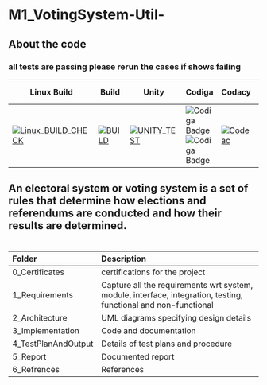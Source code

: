 # M1_VotingSystem-Util-
## About the code
### all tests are passing please rerun the cases if shows failing
| Linux Build | Build | Unity | Codiga | Codacy |codeac| Static check | Dynamic check |
| --- | --- | --- | --- | --- | --- | --- | --- |
[![Linux_BUILD_CHECK](https://github.com/Nehalkamble/M1_VotingSystem-Util/actions/workflows/Linux_BUILD_CHECK.yml/badge.svg)](https://github.com/Nehalkamble/M1_VotingSystem-Util/actions/workflows/Linux_BUILD_CHECK.yml)|[![BUILD](https://github.com/Nehalkamble/M1_VotingSystem-Util/actions/workflows/BUILD.yml/badge.svg)](https://github.com/Nehalkamble/M1_VotingSystem-Util/actions/workflows/BUILD.yml)|[![UNITY_TEST](https://github.com/Nehalkamble/M1_VotingSystem-Util/actions/workflows/UNITY_TESTt.yml/badge.svg)](https://github.com/Nehalkamble/M1_VotingSystem-Util/actions/workflows/UNITY_TESTt.yml)|![Codiga Badge](https://api.codiga.io/project/31204/score/svg) ![Codiga Badge](https://api.codiga.io/project/31204/status/svg)|[![Codeac](https://static.codeac.io/badges/2-455661300.svg "Codeac")](https://app.codeac.io/github/Nehalkamble/M1_VotingSystem-Util-)|![Codacy Badge](https://app.codacy.com/project/badge/Grade/f85d03772df547748d1569f1acacfade)|[![Cppcheck](https://github.com/Nehalkamble/M1_VotingSystem-Util/actions/workflows/STATIC_CHECK.yml/badge.svg)](https://github.com/Nehalkamble/M1_VotingSystem-Util/actions/workflows/STATIC_CHECK.yml)|[![Dynamiccheck](https://github.com/Nehalkamble/M1_VotingSystem-Util/actions/workflows/DYNAMIC_ANALYSIS.yml/badge.svg)](https://github.com/Nehalkamble/M1_VotingSystem-Util/actions/workflows/DYNAMIC_ANALYSIS.yml)|

## An electoral system or voting system is a set of rules that determine how elections and referendums are conducted and how their results are determined.
# 
| Folder              | Description                                                                                                     |
| :------------------ | :-------------------------------------------------------------------------------------------------------------- |
| 0_Certificates      |  certifications for the project                                                                      |
| 1_Requirements      | Capture all the requirements wrt system, module, interface, integration, testing, functional and non-functional |
| 2_Architecture      | UML diagrams specifying design details                                                                         |
| 3_Implementation    | Code and documentation                                                                                          |
| 4_TestPlanAndOutput | Details of test plans and procedure                                                                             |
| 5_Report            | Documented report                                                                                               |   
| 6_Refrences         | References   |



